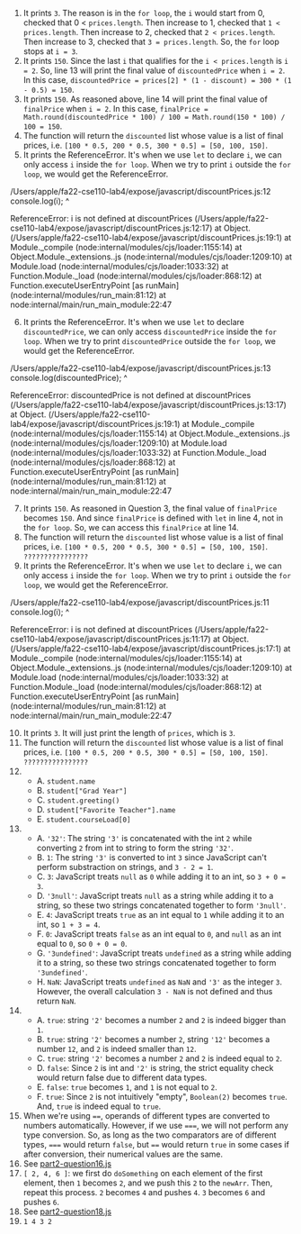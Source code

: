 1. It prints `3`. The reason is in the `for loop`, the `i` would start from 0, checked that 0 < `prices.length`. Then  increase to 1, checked that `1 < prices.length`. Then  increase to 2, checked that `2 < prices.length`. Then  increase to 3, checked that `3 = prices.length`. So, the `for` loop stops at `i = 3`.
2. It prints `150`. Since the last `i` that qualifies for the `i < prices.length` is `i = 2`. So, line 13 will print the final value of `discountedPrice` when `i = 2`. In this case, `discountedPrice = prices[2] * (1 - discount) = 300 * (1 - 0.5) = 150`.
3. It prints `150`. As reasoned above, line 14 will print the final value of `finalPrice` when `i = 2`. In this case, `finalPrice = Math.round(discountedPrice * 100) / 100 = Math.round(150 * 100) / 100 = 150`.
4. The function will return the `discounted` list whose value is a list of final prices, i.e. `[100 * 0.5, 200 * 0.5, 300 * 0.5] = [50, 100, 150]`.
5. It prints the ReferenceError. It's when we use `let` to declare `i`, we can only access `i` inside the `for loop`. When we try to print `i` outside the `for loop`, we would get the ReferenceError.
   
/Users/apple/fa22-cse110-lab4/expose/javascript/discountPrices.js:12
    console.log(i);
                ^

ReferenceError: i is not defined
    at discountPrices (/Users/apple/fa22-cse110-lab4/expose/javascript/discountPrices.js:12:17)
    at Object.<anonymous> (/Users/apple/fa22-cse110-lab4/expose/javascript/discountPrices.js:19:1)
    at Module._compile (node:internal/modules/cjs/loader:1155:14)
    at Object.Module._extensions..js (node:internal/modules/cjs/loader:1209:10)
    at Module.load (node:internal/modules/cjs/loader:1033:32)
    at Function.Module._load (node:internal/modules/cjs/loader:868:12)
    at Function.executeUserEntryPoint [as runMain] (node:internal/modules/run_main:81:12)
    at node:internal/main/run_main_module:22:47

6. It prints the ReferenceError. It's when we use `let` to declare `discountedPrice`, we can only access `discountedPrice` inside the `for loop`. When we try to print `discountedPrice` outside the `for loop`, we would get the ReferenceError.

/Users/apple/fa22-cse110-lab4/expose/javascript/discountPrices.js:13
    console.log(discountedPrice);
                ^

ReferenceError: discountedPrice is not defined
    at discountPrices (/Users/apple/fa22-cse110-lab4/expose/javascript/discountPrices.js:13:17)
    at Object.<anonymous> (/Users/apple/fa22-cse110-lab4/expose/javascript/discountPrices.js:19:1)
    at Module._compile (node:internal/modules/cjs/loader:1155:14)
    at Object.Module._extensions..js (node:internal/modules/cjs/loader:1209:10)
    at Module.load (node:internal/modules/cjs/loader:1033:32)
    at Function.Module._load (node:internal/modules/cjs/loader:868:12)
    at Function.executeUserEntryPoint [as runMain] (node:internal/modules/run_main:81:12)
    at node:internal/main/run_main_module:22:47

7. It prints `150`. As reasoned in Question 3, the final value of `finalPrice` becomes `150`. And since `finalPrice` is defined with `let` in line 4, not in the `for loop`. So, we can access this `finalPrice` at line 14.
8. The function will return the `discounted` list whose value is a list of final prices, i.e. `[100 * 0.5, 200 * 0.5, 300 * 0.5] = [50, 100, 150]`. `????????????????`
9. It prints the ReferenceError. It's when we use `let` to declare `i`, we can only access `i` inside the `for loop`. When we try to print `i` outside the `for loop`, we would get the ReferenceError.

/Users/apple/fa22-cse110-lab4/expose/javascript/discountPrices.js:11
    console.log(i);
                ^

ReferenceError: i is not defined
    at discountPrices (/Users/apple/fa22-cse110-lab4/expose/javascript/discountPrices.js:11:17)
    at Object.<anonymous> (/Users/apple/fa22-cse110-lab4/expose/javascript/discountPrices.js:17:1)
    at Module._compile (node:internal/modules/cjs/loader:1155:14)
    at Object.Module._extensions..js (node:internal/modules/cjs/loader:1209:10)
    at Module.load (node:internal/modules/cjs/loader:1033:32)
    at Function.Module._load (node:internal/modules/cjs/loader:868:12)
    at Function.executeUserEntryPoint [as runMain] (node:internal/modules/run_main:81:12)
    at node:internal/main/run_main_module:22:47

10. It prints `3`. It will just print the length of `prices`, which is `3`.
11. The function will return the `discounted` list whose value is a list of final prices, i.e. `[100 * 0.5, 200 * 0.5, 300 * 0.5] = [50, 100, 150]`. `????????????????`
12. 
    - A. `student.name`
    - B. `student["Grad Year"]`
    - C. `student.greeting()`
    - D. `student["Favorite Teacher"].name`
    - E. `student.courseLoad[0]`
13. 
    - A. `'32'`: The string `'3'` is concatenated with the int `2` while converting `2` from int to string to form the string `'32'`.
    - B. `1`: The string `'3'` is converted to int `3` since JavaScript can't perform substraction on strings, and `3 - 2 = 1`.
    - C. `3`: JavaScript treats `null` as `0` while adding it to an int, so `3 + 0 = 3`.
    - D. `'3null'`: JavaScript treats `null` as a string while adding it to a string, so these two strings concatenated together to form `'3null'`.
    - E. `4`: JavaScript treats `true` as an int equal to `1` while adding it to an int, so `1 + 3 = 4`.
    - F. `0`: JavaScript treats `false` as an int equal to `0`, and `null` as an int equal to `0`, so `0 + 0 = 0`.
    - G. `'3undefined'`: JavaScript treats `undefined` as a string while adding it to a string, so these two strings concatenated together to form `'3undefined'`.
    - H. `NaN`: JavaScript treats `undefined` as `NaN` and `'3'` as the integer `3`. However, the overall calculation `3 - NaN` is not defined and thus return `NaN`.
14. 
    - A. `true`: string `'2'` becomes a number `2` and `2` is indeed bigger than `1`.
    - B. `true`: string `'2'` becomes a number `2`, string `'12'` becomes a number `12`, and `2` is indeed smaller than `12`.
    - C. `true`: string `'2'` becomes a number `2` and `2` is indeed equal to `2`.
    - D. `false`: Since `2` is int and `'2'` is string, the strict equality check would return false due to different data types.
    - E. `false`: `true` becomes `1`, and `1` is not equal to `2`.
    - F. `true`: Since `2` is not intuitively "empty", `Boolean(2)` becomes `true`. And, `true` is indeed equal to `true`.
  15. When we're using `==`, operands of different types are converted to numbers automatically. However, if we use `===`, we will not perform any type conversion. So, as long as the two comparators are of different types, `===` would return `false`, but `==` would return `true` in some cases if after conversion, their numerical values are the same.
  16. See [part2-question16.js](../part2-question16.js)
  17. `[ 2, 4, 6 ]`: we first do `doSomething` on each element of the first element, then `1` becomes `2`, and we push this `2` to the `newArr`. Then, repeat this process. `2` becomes `4` and pushes `4`. `3` becomes `6` and pushes `6`.
  18. See [part2-question18.js](../part2-question18.js)
  19. `1 4 3 2`
